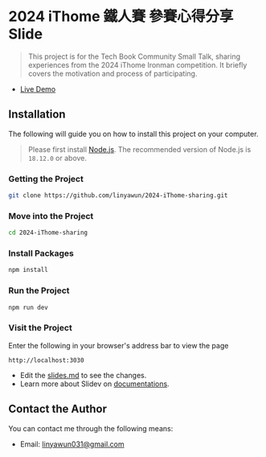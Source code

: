 # 2024 iThome 鐵人賽 參賽心得分享 Slide
> This project is for the Tech Book Community Small Talk, sharing experiences from the 2024 iThome Ironman competition. It briefly covers the motivation and process of participating.

- [Live Demo]()

## Installation
The following will guide you on how to install this project on your computer.
> Please first install [Node.js](https://nodejs.org/en/download). The recommended version of Node.js is `18.12.0` or above.
### Getting the Project
```bash
git clone https://github.com/linyawun/2024-iThome-sharing.git
```
### Move into the Project
```bash
cd 2024-iThome-sharing
```
### Install Packages
```bash
npm install
```
### Run the Project
```bash
npm run dev
```
### Visit the Project
Enter the following in your browser's address bar to view the page
```
http://localhost:3030
```

- Edit the [slides.md](./slides.md) to see the changes.
- Learn more about Slidev on [documentations](https://sli.dev/).

## Contact the Author
You can contact me through the following means:
- Email: linyawun031@gmail.com
